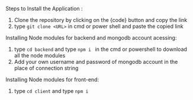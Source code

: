 Steps to Install the Application :

1. Clone  the repository by clicking on the {code} button and copy the link
2. type ``git clone <URL>`` in cmd or power shell and paste the copied link


Installing Node modules for backend and mongodb account acessing:

1. type ``cd backend`` and type ``npm i `` in the cmd or powershell to download all the node modules
2. Add your own username and password of mongodb account in the place of connection string

Installing Node modules for front-end:

1. type ``cd client`` and type ``npm i``


